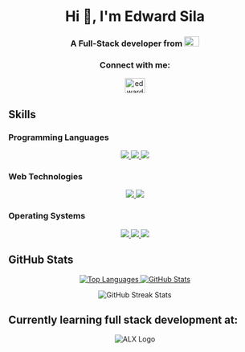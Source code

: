 <h1 align="center">Hi 👋, I'm Edward Sila</h1>
<h3 align="center">A Full-Stack developer from <img src="https://upload.wikimedia.org/wikipedia/commons/thumb/4/49/Flag_of_Kenya.svg/1280px-Flag_of_Kenya.svg.png" alt="Kenyan Flag" width="30" height="20"></h3>

<h3 align="center">Connect with me:</h3>
<p align="center">
  <a href="https://www.linkedin.com/in/edward-sila-a8a262242/" target="blank">
    <img align="center" src="https://cdn.jsdelivr.net/npm/simple-icons@3.0.1/icons/linkedin.svg" alt="edwardsila" height="30" width="40" />
  </a>
</p>

## Skills

### Programming Languages
<p align="center">
  <a href="https://en.wikipedia.org/wiki/C_(programming_language)">
    <img src="https://img.shields.io/badge/-C-00599C?style=flat-square&logo=c&logoColor=white" />
  </a>
  <a href="https://www.python.org/">
    <img src="https://img.shields.io/badge/-Python-3776AB?style=flat-square&logo=python&logoColor=white" />
  </a>
  <a href="https://www.java.com/">
    <img src="https://img.shields.io/badge/-Java-007396?style=flat-square&logo=java&logoColor=white" />
  </a>
</p>

### Web Technologies
<p align="center">
  <a href="https://developer.mozilla.org/en-US/docs/Web/Guide/HTML/HTML5">
    <img src="https://img.shields.io/badge/-HTML5-E34F26?style=flat-square&logo=html5&logoColor=white" />
  </a>
  <a href="https://developer.mozilla.org/en-US/docs/Web/CSS">
    <img src="https://img.shields.io/badge/-CSS3-1572B6?style=flat-square&logo=css3&logoColor=white" />
  </a>
</p>

### Operating Systems
<p align="center">
  <a href="https://www.linux.org/">
    <img src="https://img.shields.io/badge/-Linux-FCC624?style=flat-square&logo=linux&logoColor=black" />
  </a>
  <a href="https://www.microsoft.com/en-us/windows">
    <img src="https://img.shields.io/badge/-Windows-0078D6?style=flat-square&logo=windows&logoColor=white" />
  </a>
  <a href="https://ubuntu.com/">
    <img src="https://img.shields.io/badge/-Ubuntu-E95420?style=flat-square&logo=ubuntu&logoColor=white" />
  </a>
</p>

## GitHub Stats

<p align="center">
  <a href="https://github.com/edwardsila">
    <img src="https://github-readme-stats.vercel.app/api/top-langs/?username=edwardsila&layout=compact" alt="Top Languages" />
  </a>
  <a href="https://github.com/edwardsila">
    <img src="https://github-readme-stats.vercel.app/api?username=edwardsila&show_icons=true&locale=en" alt="GitHub Stats" />
  </a>
</p>

<p align="center">
  <img src="https://github-readme-streak-stats.herokuapp.com/?user=edwardsila" alt="GitHub Streak Stats" />
</p>

## Currently learning full stack development at:
<p align="center">
  <img src="https://assets.imaginablefutures.com/media/images/ALX_Logo.max-200x150.png" alt="ALX Logo" />
</p>
